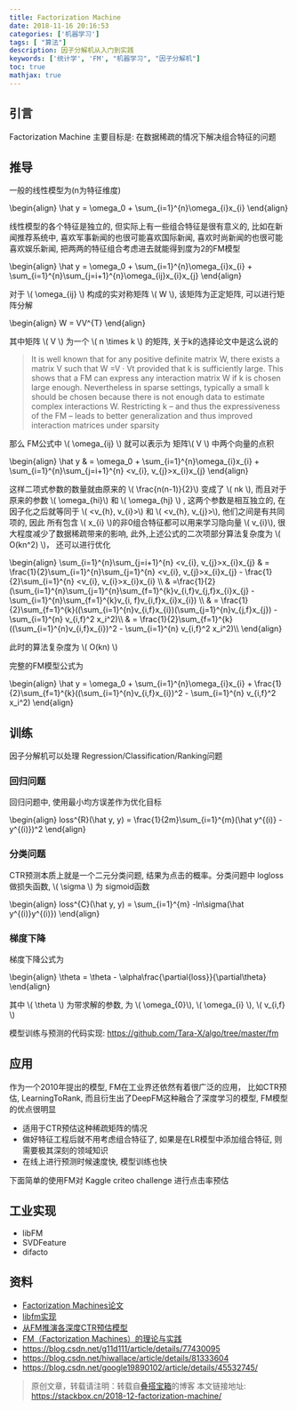 ```yaml
---
title: Factorization Machine
date: 2018-11-16 20:16:53
categories: ['机器学习']
tags: [ "算法"]
description: 因子分解机从入门到实践
keywords: ['统计学', 'FM', "机器学习", "因子分解机"]
toc: true
mathjax: true
---
```


## 引言

Factorization Machine 主要目标是: 在数据稀疏的情况下解决组合特征的问题

<!-- more -->

## 推导

一般的线性模型为(n为特征维度)

\begin{align}
\hat y = \omega\_0 + \sum_{i=1}^{n}\omega\_{i}x\_{i}
\end{align}

线性模型的各个特征是独立的, 但实际上有一些组合特征是很有意义的, 比如在新闻推荐系统中, 喜欢军事新闻的也很可能喜欢国际新闻,  喜欢时尚新闻的也很可能喜欢娱乐新闻, 把两两的特征组合考虑进去就能得到度为2的FM模型

\begin{align}
\hat y = \omega\_0 + \sum_{i=1}^{n}\omega\_{i}x\_{i} + \sum_{i=1}^{n}\sum_{j=i+1}^{n}\omega_{ij}x\_{i}x\_{j}
\end{align}


对于 \\( \omega_{ij} \\) 构成的实对称矩阵 \\( W \\), 该矩阵为正定矩阵, 可以进行矩阵分解

\begin{align}
W = VV^{T}
\end{align}

其中矩阵 \\( V \\) 为一个  \\( n \times k \\) 的矩阵, 关于k的选择论文中是这么说的

> It is well known that for any positive definite matrix W, there exists a matrix V such that W =V · Vt provided that k is sufficiently large. This shows that a FM can express any interaction matrix W if k is chosen large enough. Nevertheless in sparse settings, typically a small k should be chosen because there is not enough data to estimate complex interactions W. Restricting k – and thus the expressiveness of the FM – leads to better generalization and thus improved interaction matrices under sparsity


那么 FM公式中 \\( \omega_{ij} \\) 就可以表示为 矩阵\\( V \\) 中两个向量的点积

\begin{align}
\hat y & = \omega\_0 + \sum_{i=1}^{n}\omega\_{i}x\_{i} + \sum_{i=1}^{n}\sum_{j=i+1}^{n} <v_{i}, v_{j}>x_{i}x_{j}
\end{align}

这样二项式参数的数量就由原来的 \\( \frac{n(n-1)}{2}\\) 变成了  \\( nk \\), 而且对于原来的参数 \\( \omega_{hi}\\) 和 \\( \omega_{hj} \\) , 这两个参数是相互独立的, 在因子化之后就等同于 \\( <v_{h}, v_{i}>\\) 和  \\( <v_{h}, v_{j}>\\), 他们之间是有共同项的, 因此 所有包含 \\( x_{i} \\)的非0组合特征都可以用来学习隐向量 \\( v_{i}\\), 很大程度减少了数据稀疏带来的影响, 此外,上述公式的二次项部分算法复杂度为  \\( O(kn^2) \\)， 还可以进行优化

\begin{align}
\sum_{i=1}^{n}\sum_{j=i+1}^{n} <v_{i}, v_{j}>x_{i}x_{j} & = \frac{1}{2}\sum_{i=1}^{n}\sum_{j=1}^{n} <v_{i}, v_{j}>x_{i}x_{j} - \frac{1}{2}\sum_{i=1}^{n} <v_{i}, v_{i}>x_{i}x_{i} \\\\
& =\frac{1}{2} (\sum_{i=1}^{n}\sum_{j=1}^{n}\sum_{f=1}^{k}v_{i,f}v_{j,f}x_{i}x_{j} - \sum_{i=1}^{n}\sum_{f=1}^{k}v_{i, f}v_{i,f}x_{i}x_{i}) \\\\
& = \frac{1}{2}\sum_{f=1}^{k}((\sum_{i=1}^{n}v_{i,f}x_{i})(\sum_{j=1}^{n}v_{j,f}x_{j}) - \sum_{i=1}^{n} v_{i,f}^2 x_i^2)\\\\
& = \frac{1}{2}\sum_{f=1}^{k}((\sum_{i=1}^{n}v_{i,f}x_{i})^2 - \sum_{i=1}^{n} v_{i,f}^2 x_i^2)\\\\
\end{align}

此时的算法复杂度为 \\( O(kn) \\)

完整的FM模型公式为

\begin{align}
\hat y = \omega_0 + \sum_{i=1}^{n}\omega\_{i}x\_{i} + \frac{1}{2}\sum_{f=1}^{k}((\sum_{i=1}^{n}v_{i,f}x_{i})^2 - \sum_{i=1}^{n} v_{i,f}^2 x_i^2)
\end{align}


## 训练

因子分解机可以处理 Regression/Classification/Ranking问题

### 回归问题

回归问题中, 使用最小均方误差作为优化目标

\begin{align}
loss^{R}(\hat y, y) = \frac{1}{2m}\sum_{i=1}^{m}(\hat y^{(i)} - y^{(i)})^2
\end{align}


### 分类问题

CTR预测本质上就是一个二元分类问题, 结果为点击的概率。分类问题中 logloss 做损失函数, \\( \sigma \\) 为 sigmoid函数

\begin{align}
loss^{C}(\hat y, y) = \sum_{i=1}^{m} -ln\sigma(\hat y^{(i)}y^{(i)})
\end{align}


### 梯度下降

梯度下降公式为

\begin{align}
\theta = \theta - \alpha\frac{\partial{loss}}{\partial\theta}
\end{align}

其中 \\( \theta \\) 为带求解的参数, 为 \\( \omega_{0}\\), \\( \omega_{i} \\), \\( v_{i,f} \\)


模型训练与预测的代码实现: https://github.com/Tara-X/algo/tree/master/fm


## 应用


作为一个2010年提出的模型, FM在工业界还依然有着很广泛的应用， 比如CTR预估, LearningToRank, 而且衍生出了DeepFM这种融合了深度学习的模型, FM模型的优点很明显

+ 适用于CTR预估这种稀疏矩阵的情况
+ 做好特征工程后就不用考虑组合特征了, 如果是在LR模型中添加组合特征, 则需要极其深刻的领域知识
+ 在线上进行预测时候速度快, 模型训练也快


下面简单的使用FM对 Kaggle criteo challenge 进行点击率预估

## 工业实现

+ libFM
+ SVDFeature
+ difacto


## 资料

+ [Factorization Machines论文](https://www.csie.ntu.edu.tw/~b97053/paper/Rendle2010FM.pdf)
+ [libfm实现](https://www.csie.ntu.edu.tw/~b97053/paper/Factorization%20Machines%20with%20libFM.pdf)
+ [从FM推演各深度CTR预估模型](https://zhuanlan.zhihu.com/p/39848122)
+ [FM（Factorization Machines）的理论与实践](https://zhuanlan.zhihu.com/p/50426292)
+ https://blog.csdn.net/g11d111/article/details/77430095
+ https://blog.csdn.net/hiwallace/article/details/81333604
+ https://blog.csdn.net/google19890102/article/details/45532745/



> 原创文章，转载请注明：转载自[叠搭宝箱](http://stackbox.cn)的博客
> 本文链接地址: https://stackbox.cn/2018-12-factorization-machine/